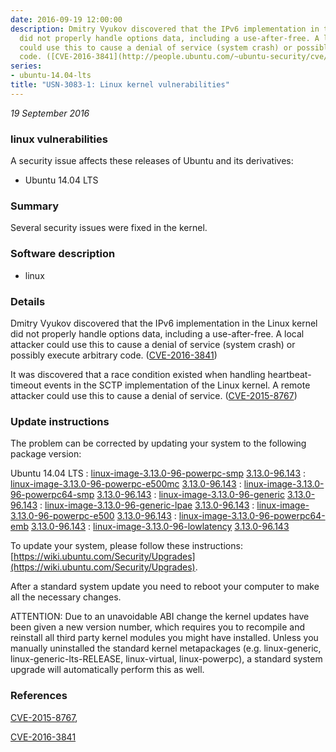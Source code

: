 ```yaml
---
date: 2016-09-19 12:00:00
description: Dmitry Vyukov discovered that the IPv6 implementation in the Linux kernel
  did not properly handle options data, including a use-after-free. A local attacker
  could use this to cause a denial of service (system crash) or possibly execute arbitrary
  code. ([CVE-2016-3841](http://people.ubuntu.com/~ubuntu-security/cve/CVE-2016-3841))
series:
- ubuntu-14.04-lts
title: "USN-3083-1: Linux kernel vulnerabilities"
---
```


*19 September 2016*

### linux vulnerabilities

A security issue affects these releases of Ubuntu and its derivatives:

* Ubuntu 14.04 LTS

### Summary

Several security issues were fixed in the kernel. 

### Software description

* linux 

### Details

Dmitry Vyukov discovered that the IPv6 implementation in the Linux kernel did not properly handle options data, including a use-after-free. A local attacker could use this to cause a denial of service (system crash) or possibly execute arbitrary code. ([CVE-2016-3841](http://people.ubuntu.com/~ubuntu-security/cve/CVE-2016-3841))

It was discovered that a race condition existed when handling heartbeat- timeout events in the SCTP implementation of the Linux kernel. A remote attacker could use this to cause a denial of service. ([CVE-2015-8767](http://people.ubuntu.com/~ubuntu-security/cve/CVE-2015-8767)) 

### Update instructions

The problem can be corrected by updating your system to the following package version:

Ubuntu 14.04 LTS
 : [linux-image-3.13.0-96-powerpc-smp](https://launchpad.net/ubuntu/+source/linux) <span> [3.13.0-96.143](https://launchpad.net/ubuntu/+source/linux/3.13.0-96.143) </span> 
 : [linux-image-3.13.0-96-powerpc-e500mc](https://launchpad.net/ubuntu/+source/linux) <span> [3.13.0-96.143](https://launchpad.net/ubuntu/+source/linux/3.13.0-96.143) </span> 
 : [linux-image-3.13.0-96-powerpc64-smp](https://launchpad.net/ubuntu/+source/linux) <span> [3.13.0-96.143](https://launchpad.net/ubuntu/+source/linux/3.13.0-96.143) </span> 
 : [linux-image-3.13.0-96-generic](https://launchpad.net/ubuntu/+source/linux) <span> [3.13.0-96.143](https://launchpad.net/ubuntu/+source/linux/3.13.0-96.143) </span> 
 : [linux-image-3.13.0-96-generic-lpae](https://launchpad.net/ubuntu/+source/linux) <span> [3.13.0-96.143](https://launchpad.net/ubuntu/+source/linux/3.13.0-96.143) </span> 
 : [linux-image-3.13.0-96-powerpc-e500](https://launchpad.net/ubuntu/+source/linux) <span> [3.13.0-96.143](https://launchpad.net/ubuntu/+source/linux/3.13.0-96.143) </span> 
 : [linux-image-3.13.0-96-powerpc64-emb](https://launchpad.net/ubuntu/+source/linux) <span> [3.13.0-96.143](https://launchpad.net/ubuntu/+source/linux/3.13.0-96.143) </span> 
 : [linux-image-3.13.0-96-lowlatency](https://launchpad.net/ubuntu/+source/linux) <span> [3.13.0-96.143](https://launchpad.net/ubuntu/+source/linux/3.13.0-96.143) </span> 

To update your system, please follow these instructions: [https://wiki.ubuntu.com/Security/Upgrades](https://wiki.ubuntu.com/Security/Upgrades).

After a standard system update you need to reboot your computer to make all the necessary changes.

ATTENTION: Due to an unavoidable ABI change the kernel updates have been given a new version number, which requires you to recompile and reinstall all third party kernel modules you might have installed. Unless you manually uninstalled the standard kernel metapackages (e.g. linux-generic, linux-generic-lts-RELEASE, linux-virtual, linux-powerpc), a standard system upgrade will automatically perform this as well. 

### References

 
 [CVE-2015-8767](http://people.ubuntu.com/~ubuntu-security/cve/CVE-2015-8767), 

 [CVE-2016-3841](http://people.ubuntu.com/~ubuntu-security/cve/CVE-2016-3841)